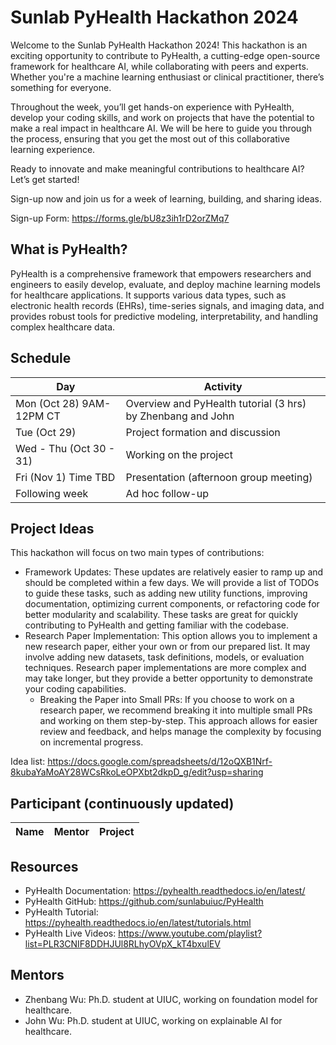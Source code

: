# Sunlab PyHealth Hackathon 2024

Welcome to the Sunlab PyHealth Hackathon 2024! This hackathon is an exciting opportunity to contribute to PyHealth, a cutting-edge open-source framework for healthcare AI, while collaborating with peers and experts. Whether you're a machine learning enthusiast or clinical practitioner, there’s something for everyone.

Throughout the week, you’ll get hands-on experience with PyHealth, develop your coding skills, and work on projects that have the potential to make a real impact in healthcare AI. We will be here to guide you through the process, ensuring that you get the most out of this collaborative learning experience.

Ready to innovate and make meaningful contributions to healthcare AI? Let’s get started!

Sign-up now and join us for a week of learning, building, and sharing ideas.

Sign-up Form: https://forms.gle/bU8z3ih1rD2orZMq7

## What is PyHealth?
PyHealth is a comprehensive framework that empowers researchers and engineers to easily develop, evaluate, and deploy machine learning models for healthcare applications. 
It supports various data types, such as electronic health records (EHRs), time-series signals, and imaging data, and provides robust tools for predictive modeling, interpretability, and handling complex healthcare data.

## Schedule

| Day	                     | Activity                                                    |
|--------------------------|-------------------------------------------------------------|
| Mon (Oct 28)	9AM-12PM CT | Overview and PyHealth tutorial (3 hrs) by Zhenbang and John |
| Tue (Oct 29)             | Project formation and discussion                            | 
| Wed - Thu (Oct 30 - 31)	 | Working on the project                                      | 
| Fri (Nov 1) Time TBD	    | Presentation (afternoon group meeting)                      | 
| Following week	          | Ad hoc follow-up                                            |

## Project Ideas
This hackathon will focus on two main types of contributions:
- Framework Updates: These updates are relatively easier to ramp up and should be completed within a few days. We will provide a list of TODOs to guide these tasks, such as adding new utility functions, improving documentation, optimizing current components, or refactoring code for better modularity and scalability. These tasks are great for quickly contributing to PyHealth and getting familiar with the codebase.
- Research Paper Implementation: This option allows you to implement a new research paper, either your own or from our prepared list. It may involve adding new datasets, task definitions, models, or evaluation techniques. Research paper implementations are more complex and may take longer, but they provide a better opportunity to demonstrate your coding capabilities.
  - Breaking the Paper into Small PRs: If you choose to work on a research paper, we recommend breaking it into multiple small PRs and working on them step-by-step. This approach allows for easier review and feedback, and helps manage the complexity by focusing on incremental progress.

Idea list: https://docs.google.com/spreadsheets/d/12oQXB1Nrf-8kubaYaMoAY28WCsRkoLeOPXbt2dkpD_g/edit?usp=sharing

## Participant (continuously updated)
| Name	| Mentor | Project |
|-----|--------|---------|

## Resources
- PyHealth Documentation: https://pyhealth.readthedocs.io/en/latest/
- PyHealth GitHub: https://github.com/sunlabuiuc/PyHealth
- PyHealth Tutorial: https://pyhealth.readthedocs.io/en/latest/tutorials.html
- PyHealth Live Videos: https://www.youtube.com/playlist?list=PLR3CNIF8DDHJUl8RLhyOVpX_kT4bxulEV

## Mentors
- Zhenbang Wu: Ph.D. student at UIUC, working on foundation model for healthcare.
- John Wu: Ph.D. student at UIUC, working on explainable AI for healthcare.
